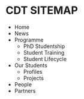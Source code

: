 CDT SITEMAP
===========

- Home
- News
- Programme
    - PhD Studentship
    - Student Training
    - Student Lifecycle
- Our Students
    - Profiles
    - Projects
- People
- Partners
